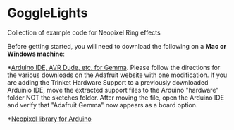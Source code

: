 GoggleLights
============

Collection of example code for Neopixel Ring effects


Before getting started, you will need to download the following on a **Mac or Windows machine**:

*[Arduino IDE, AVR Dude, etc. for Gemma](https://learn.adafruit.com/introducing-gemma/setting-up-with-arduino-ide). Please follow the directions for the various downloads on the Adafruit website with one modification. If you are adding the Trinket Hardware Support to a previously downloaded Arduinio IDE, move the extracted support files to the Arduino "hardware" folder NOT the sketches folder. After moving the file, open the Arduino IDE and verify that "Adafruit Gemma" now appears as a board option.

*[Neopixel library for Arduino](https://github.com/adafruit/Adafruit_NeoPixel/archive/master.zip)




